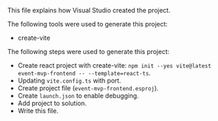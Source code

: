 This file explains how Visual Studio created the project.

The following tools were used to generate this project:
- create-vite

The following steps were used to generate this project:
- Create react project with create-vite: `npm init --yes vite@latest event-mvp-frontend -- --template=react-ts`.
- Updating `vite.config.ts` with port.
- Create project file (`event-mvp-frontend.esproj`).
- Create `launch.json` to enable debugging.
- Add project to solution.
- Write this file.

